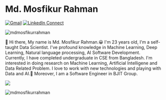 # Md. Mosfikur Rahman

[![Gmail](https://img.shields.io/badge/%20-Send%20Mail-black?color=14171A&labelColor=ef5350&logo=gmail&logoColor=ffffff)](mailto:mdmosfikurrahman.cse@gmail.com?subject=From%20GitHub&cc=mosfikur15-2065@diu.edu.bd&body=Hi,%20there.%20Found%20you%20from%20GitHub.)
[![LinkedIn Connect](https://img.shields.io/badge/%20-Connect-black?color=14171A&labelColor=212121&logo=linkedin&logoColor=ffffff)](https://www.linkedin.com/in/mdmosfikurrahman/)
<p> <img src="https://komarev.com/ghpvc/?username=mdmosfikurrahman" alt="mdmosfikurrahman" /> </p>

:wave: Hi there, My name is Md. Mosfikur Rahman.😀 I'm 23 years old, I'm a self-taught Data Scientist.
I've profound knowledge in Machine Learning, Deep Learning, Natural language processing, AI Software Development. 
Currently, I have completed undergraduate in CSE from Bangladesh. 
I'm interested in doing research on Machine Learning, Artificial Intelligene and Data Related Problem. 
I love to work with new technologies and playing with Data and AI.🤖
Moreover, I am a Software Engineer in BJIT Group.

<p align="left">
  <a href="https://github.com/mdmosfikurrahman"> <img align="center" src="https://github-readme-stats.anuraghazra1.vercel.app/api/top-langs/?username=mdmosfikurrahman&layout=compact&theme=noctis" />
</a>
</p>

<p align="left"> <img src="https://github-readme-stats.vercel.app/api?username=mdmosfikurrahman&theme=retrowave&show_icons=true" alt="mdmosfikurrahman" /> </h1>
